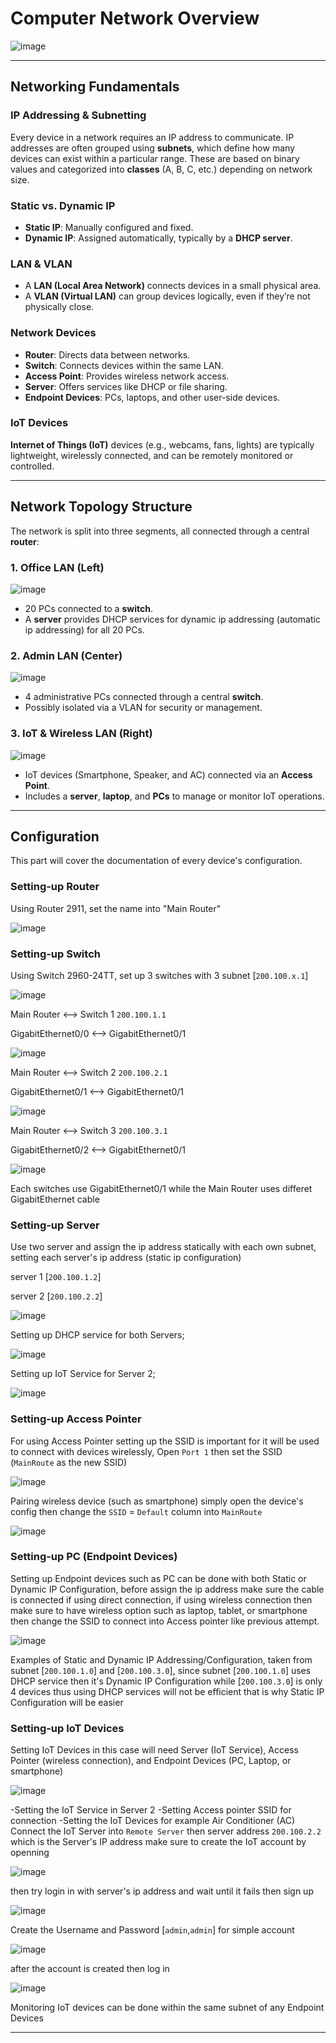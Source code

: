 # Computer Network Overview

![image](https://github.com/user-attachments/assets/02c91e0a-758f-4356-9b00-00fe380f9e85)

---

## Networking Fundamentals

### IP Addressing & Subnetting
Every device in a network requires an IP address to communicate. IP addresses are often grouped using **subnets**, which define how many devices can exist within a particular range. These are based on binary values and categorized into **classes** (A, B, C, etc.) depending on network size.

### Static vs. Dynamic IP
- **Static IP**: Manually configured and fixed.
- **Dynamic IP**: Assigned automatically, typically by a **DHCP server**.

### LAN & VLAN
- A **LAN (Local Area Network)** connects devices in a small physical area.
- A **VLAN (Virtual LAN)** can group devices logically, even if they’re not physically close.

### Network Devices
- **Router**: Directs data between networks.
- **Switch**: Connects devices within the same LAN.
- **Access Point**: Provides wireless network access.
- **Server**: Offers services like DHCP or file sharing.
- **Endpoint Devices**: PCs, laptops, and other user-side devices.

### IoT Devices
**Internet of Things (IoT)** devices (e.g., webcams, fans, lights) are typically lightweight, wirelessly connected, and can be remotely monitored or controlled.

---

## Network Topology Structure

The network is split into three segments, all connected through a central **router**:

### 1. Office LAN (Left)

![image](https://github.com/user-attachments/assets/30fb6356-b687-4c3a-b798-4c746a6a9182)

- 20 PCs connected to a **switch**.
- A **server** provides DHCP services for dynamic ip addressing (automatic ip addressing) for all 20 PCs.

### 2. Admin LAN (Center)

![image](https://github.com/user-attachments/assets/6b50d138-3965-44f9-b9ce-5fe0e456c8ce)

- 4 administrative PCs connected through a central **switch**.
- Possibly isolated via a VLAN for security or management.

### 3. IoT & Wireless LAN (Right)

![image](https://github.com/user-attachments/assets/f541ae10-28db-4355-aa87-22d85b95fbc9)

- IoT devices (Smartphone, Speaker, and AC) connected via an **Access Point**.
- Includes a **server**, **laptop**, and **PCs** to manage or monitor IoT operations.

---
## Configuration

This part will cover the documentation of every device's configuration.



### Setting-up Router
Using Router 2911, set the name into "Main Router"

![image](https://github.com/user-attachments/assets/72288203-82ab-46d9-aabb-cc7228fd0d9e)



### Setting-up Switch
Using Switch 2960-24TT, set up 3 switches with 3 subnet [`200.100.x.1`]

![image](https://github.com/user-attachments/assets/59f35742-3978-4ea8-a114-9184038c1b22)

Main Router          <-->    Switch 1 `200.100.1.1`

GigabitEthernet0/0   <-->    GigabitEthernet0/1

![image](https://github.com/user-attachments/assets/b5beac08-ee28-4f6a-95c4-54bee11c8587)

Main Router          <-->    Switch 2 `200.100.2.1`

GigabitEthernet0/1   <-->    GigabitEthernet0/1

![image](https://github.com/user-attachments/assets/4a5bef83-24d7-437f-8691-518ae112aca2)

Main Router          <-->    Switch 3 `200.100.3.1`

GigabitEthernet0/2   <-->    GigabitEthernet0/1

![image](https://github.com/user-attachments/assets/5fb0a16e-c769-44b2-8f42-b603389b1641)

Each switches use GigabitEthernet0/1 while the Main Router uses differet GigabitEthernet cable



### Setting-up Server
Use two server and assign the ip address statically with each own subnet, setting each server's ip address (static ip configuration)

server 1 [`200.100.1.2`]

server 2 [`200.100.2.2`]

![image](https://github.com/user-attachments/assets/bceaaf12-b946-41df-8c8e-5e33d966f18a)

Setting up DHCP service for both Servers;

![image](https://github.com/user-attachments/assets/48cbabcd-51d2-4286-8959-98b3b05e53fa)

Setting up IoT Service for Server 2;

![image](https://github.com/user-attachments/assets/c31bb7e9-4c57-4e14-b3c5-41b45f6fcde9)



### Setting-up Access Pointer
For using Access Pointer setting up the SSID is important for it will be used to connect with devices wirelessly, Open `Port 1` then set the SSID (`MainRoute` as the new SSID)

![image](https://github.com/user-attachments/assets/4f301629-1e78-46f8-a94a-1e808ba08fd7)

Pairing wireless device (such as smartphone) simply open the device's config then change the `SSID` = `Default` column into `MainRoute`

![image](https://github.com/user-attachments/assets/76d99e16-ef12-4e99-95d7-3b36c5fa3968)



### Setting-up PC (Endpoint Devices)

Setting up Endpoint devices such as PC can be done with both Static or Dynamic IP Configuration, before assign the ip address make sure the cable is connected if using direct connection, if using wireless connection then make sure to have wireless option such as laptop, tablet, or smartphone then change the SSID to connect into Access pointer like previous attempt.

![image](https://github.com/user-attachments/assets/88a68f95-93f6-4087-8eaa-a06dcff1bcf8)

Examples of Static and Dynamic IP Addressing/Configuration, taken from subnet [`200.100.1.0`] and [`200.100.3.0`], since subnet [`200.100.1.0`] uses DHCP service then it's Dynamic IP Configuration while [`200.100.3.0`] is only 4 devices thus using DHCP services will not be efficient that is why Static IP Configuration will be easier



### Setting-up IoT Devices

Setting IoT Devices in this case will need Server (IoT Service), Access Pointer (wireless connection), and Endpoint Devices (PC, Laptop, or smartphone)

![image](https://github.com/user-attachments/assets/61df2a63-1fa1-42f5-8ea3-7e4e1c616d4d)

-Setting the IoT Service in Server 2
-Setting Access pointer SSID for connection
-Setting the IoT Devices for example Air Conditioner (AC)
Connect the IoT Server into `Remote Server` then server address `200.100.2.2` which is the Server's IP address
make sure to create the IoT account by openning

![image](https://github.com/user-attachments/assets/66f63dc3-71e1-4d5f-8737-1c28d7f38b57)

then try login in with server's ip address and wait until it fails then sign up

![image](https://github.com/user-attachments/assets/f86e9c0e-81b5-4f8b-81ad-7cc9e492dd27)


Create the Username and Password [`admin`,`admin`] for simple account

![image](https://github.com/user-attachments/assets/6c0ae23c-693c-4e17-bb4c-ffae8764b9d7)


after the account is created then log in

![image](https://github.com/user-attachments/assets/2e5081d1-2142-4f4c-aaf1-64d4f89aef5a)

Monitoring IoT devices can be done within the same subnet of any Endpoint Devices

---
